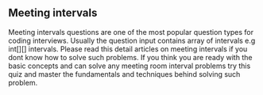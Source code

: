 <!-- Knowledge Check | Meeting Interval | pass=100% | Certificate -->
## Meeting intervals

Meeting intervals questions are one of the most popular question types for coding interviews. 
Usually the question input contains array of intervals e.g int[][] intervals.
Please read this detail articles on meeting intervals if you dont know how to solve such problems.
If you think you are ready with the basic concepts and can solve any meeting room interval problems try this quiz and master the fundamentals and techniques behind solving such problem.
